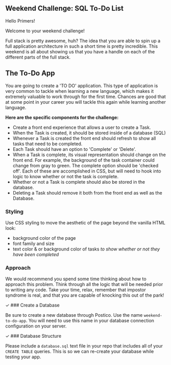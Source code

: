 ## Weekend Challenge: SQL To-Do List

Hello Primers!

Welcome to your weekend challenge!

Full stack is pretty awesome, huh? The idea that you are able to spin up a full application architecture in such a short time is pretty incredible. This weekend is all about showing us that you have a handle on each of the different parts of the full stack.

## The To-Do App

You are going to create a 'TO DO' application. This type of application is very common to tackle when learning a new language, which makes it extremely valuable to work through for the first time. Chances are good that at some point in your career you will tackle this again while learning another language.

**Here are the specific components for the challenge:**

- Create a front end experience that allows a user to create a Task.
- When the Task is created, it should be stored inside of a database (SQL)
- Whenever a Task is created the front end should refresh to show all tasks that need to be completed.
- Each Task should have an option to 'Complete' or 'Delete'.
- When a Task is complete, its visual representation should change on the front end. For example, the background of the task container could change from gray to green. The complete option should be 'checked off'. Each of these are accomplished in CSS, but will need to hook into logic to know whether or not the task is complete.
- Whether or not a Task is complete should also be stored in the database.
- Deleting a Task should remove it both from the front end as well as the Database.

### Styling

Use CSS styling to move the aesthetic of the page beyond the vanilla HTML look:

- background color of the page
- font family and size
- text color & or background color of tasks _to show whether or not they have been completed_

### Approach

We would recommend you spend some time thinking about how to approach this problem. Think through all the logic that will be needed prior to writing any code. Take your time, relax, remember that impostor syndrome is real, and that you are capable of knocking this out of the park!

✓ ### Create a Database

Be sure to create a new database through Postico. Use the name `weekend-to-do-app`. You will need to use this name in your database connection configuration on your server.

✓ ### Database Structure

Please include a `database.sql` text file in your repo that includes all of your `CREATE TABLE` queries. This is so we can re-create your database while testing your app.
